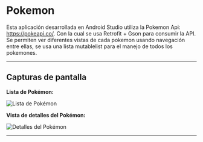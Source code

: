 # Pokemon

Esta aplicación desarrollada en Android Studio utiliza la Pokemon Api:  https://pokeapi.co/. Con la cual se usa Retrofit + Gson para consumir la API. Se permiten ver diferentes vistas de cada pokemon usando navegación entre ellas, se usa una lista mutablelist para el manejo de todos los pokemones. 

---


## Capturas de pantalla

**Lista de Pokémon:**

![Lista de Pokémon](https://github.com/user-attachments/assets/74a89b7a-f9eb-43c7-a07f-09be221c28fd)

**Vista de detalles del Pokémon:**

![Detalles del Pokémon](https://github.com/user-attachments/assets/9cb25e49-e7cf-4537-9b66-40355c6e9907)

---

